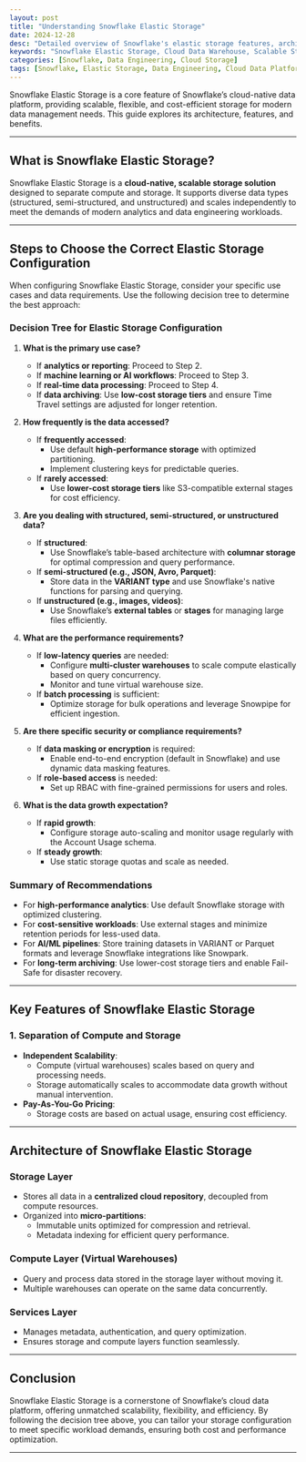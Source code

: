 ```yaml
---
layout: post
title: "Understanding Snowflake Elastic Storage"
date: 2024-12-28
desc: "Detailed overview of Snowflake's elastic storage features, architecture, and benefits for modern data management."
keywords: "Snowflake Elastic Storage, Cloud Data Warehouse, Scalable Storage, Snowflake Architecture, Data Engineering"
categories: [Snowflake, Data Engineering, Cloud Storage]
tags: [Snowflake, Elastic Storage, Data Engineering, Cloud Data Platform]
---
```


Snowflake Elastic Storage is a core feature of Snowflake’s cloud-native data platform, providing scalable, flexible, and cost-efficient storage for modern data management needs. This guide explores its architecture, features, and benefits.

---

## What is Snowflake Elastic Storage?

Snowflake Elastic Storage is a **cloud-native, scalable storage solution** designed to separate compute and storage. It supports diverse data types (structured, semi-structured, and unstructured) and scales independently to meet the demands of modern analytics and data engineering workloads.

---

## Steps to Choose the Correct Elastic Storage Configuration

When configuring Snowflake Elastic Storage, consider your specific use cases and data requirements. Use the following decision tree to determine the best approach:

### **Decision Tree for Elastic Storage Configuration**

1. **What is the primary use case?**
   - If **analytics or reporting**: Proceed to Step 2.
   - If **machine learning or AI workflows**: Proceed to Step 3.
   - If **real-time data processing**: Proceed to Step 4.
   - If **data archiving**: Use **low-cost storage tiers** and ensure Time Travel settings are adjusted for longer retention.

2. **How frequently is the data accessed?**
   - If **frequently accessed**: 
     - Use default **high-performance storage** with optimized partitioning.
     - Implement clustering keys for predictable queries.
   - If **rarely accessed**: 
     - Use **lower-cost storage tiers** like S3-compatible external stages for cost efficiency.

3. **Are you dealing with structured, semi-structured, or unstructured data?**
   - If **structured**: 
     - Use Snowflake’s table-based architecture with **columnar storage** for optimal compression and query performance.
   - If **semi-structured (e.g., JSON, Avro, Parquet)**: 
     - Store data in the **VARIANT type** and use Snowflake's native functions for parsing and querying.
   - If **unstructured (e.g., images, videos)**: 
     - Use Snowflake’s **external tables** or **stages** for managing large files efficiently.

4. **What are the performance requirements?**
   - If **low-latency queries** are needed:
     - Configure **multi-cluster warehouses** to scale compute elastically based on query concurrency.
     - Monitor and tune virtual warehouse size.
   - If **batch processing** is sufficient:
     - Optimize storage for bulk operations and leverage Snowpipe for efficient ingestion.

5. **Are there specific security or compliance requirements?**
   - If **data masking or encryption** is required:
     - Enable end-to-end encryption (default in Snowflake) and use dynamic data masking features.
   - If **role-based access** is needed:
     - Set up RBAC with fine-grained permissions for users and roles.

6. **What is the data growth expectation?**
   - If **rapid growth**: 
     - Configure storage auto-scaling and monitor usage regularly with the Account Usage schema.
   - If **steady growth**: 
     - Use static storage quotas and scale as needed.

### **Summary of Recommendations**
- For **high-performance analytics**: Use default Snowflake storage with optimized clustering.
- For **cost-sensitive workloads**: Use external stages and minimize retention periods for less-used data.
- For **AI/ML pipelines**: Store training datasets in VARIANT or Parquet formats and leverage Snowflake integrations like Snowpark.
- For **long-term archiving**: Use lower-cost storage tiers and enable Fail-Safe for disaster recovery.

---

## Key Features of Snowflake Elastic Storage

### **1. Separation of Compute and Storage**
- **Independent Scalability**:
  - Compute (virtual warehouses) scales based on query and processing needs.
  - Storage automatically scales to accommodate data growth without manual intervention.
- **Pay-As-You-Go Pricing**:
  - Storage costs are based on actual usage, ensuring cost efficiency.

---

## Architecture of Snowflake Elastic Storage

### **Storage Layer**
- Stores all data in a **centralized cloud repository**, decoupled from compute resources.
- Organized into **micro-partitions**:
  - Immutable units optimized for compression and retrieval.
  - Metadata indexing for efficient query performance.

### **Compute Layer (Virtual Warehouses)**
- Query and process data stored in the storage layer without moving it.
- Multiple warehouses can operate on the same data concurrently.

### **Services Layer**
- Manages metadata, authentication, and query optimization.
- Ensures storage and compute layers function seamlessly.

---

## Conclusion

Snowflake Elastic Storage is a cornerstone of Snowflake’s cloud data platform, offering unmatched scalability, flexibility, and efficiency. By following the decision tree above, you can tailor your storage configuration to meet specific workload demands, ensuring both cost and performance optimization.

---
